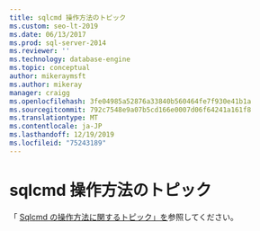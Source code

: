 ```yaml
---
title: sqlcmd 操作方法のトピック
ms.custom: seo-lt-2019
ms.date: 06/13/2017
ms.prod: sql-server-2014
ms.reviewer: ''
ms.technology: database-engine
ms.topic: conceptual
author: mikeraymsft
ms.author: mikeray
manager: craigg
ms.openlocfilehash: 3fe04985a52876a33840b560464fe7f930e41b1a
ms.sourcegitcommit: 792c7548e9a07b5cd166e0007d06f64241a161f8
ms.translationtype: MT
ms.contentlocale: ja-JP
ms.lasthandoff: 12/19/2019
ms.locfileid: "75243189"
---
```

# <a name="sqlcmd-how-to-topics"></a>sqlcmd 操作方法のトピック

「 [Sqlcmd の操作方法に関するトピック」を](../../database-engine/sqlcmd-how-to-topics.md)参照してください。
